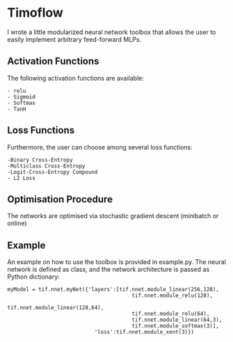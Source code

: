 # Timoflow
I wrote a little modularized neural network toolbox that allows the user to easily implement arbitrary feed-forward MLPs.

## Activation Functions 
The following activation functions are available: 
```
- relu 
- Sigmoid 
- Softmax 
- TanH
``` 
## Loss Functions 
Furthermore, the user can choose among several loss functions:
```
-Binary Cross-Entropy
-Multiclass Cross-Entropy
-Logit-Cross-Entropy Compound
- L2 Loss
```

## Optimisation Procedure
The networks are optimised via stochastic gradient descent (minibatch or online)

## Example
An example on how to use the toolbox is provided in example.py.
The neural network is defined as class, and the network architecture is passed as Python dictionary:
```
myModel = tif.nnet.myNet({'layers':[tif.nnet.module_linear(256,128),
                                        tif.nnet.module_relu(128),
                                        tif.nnet.module_linear(128,64),
                                        tif.nnet.module_relu(64),
                                        tif.nnet.module_linear(64,3),
                                        tif.nnet.module_softmax(3)],
                            'loss':tif.nnet.module_xent(3)})
```

<!--
## timoflow/nnet.py
My neural network module
### class myNet
My neural networks are defined as class with "layers" and "loss" variables.
#### layers
This is a list containing layer instances. The actual neural network
#### loss
an instance of a loss function.
#### fprop
function to perform forward propagation of an input through the entire network
#### brop
My bprop function is a compound of backpropagation and weight update. The error is propagated backwards and the weights of each layer are adapted accordingly, online.  

### layer_modules
Here I defined the different modules. The most common nonlinearities were implemented
Each module has the following functions:
#### fprop
propagates the input of a module forward. Basically just feeding it through the function.
#### bprop
backpropagation of error dY
#### param_W_grad, param_b_grad
Only for linear activation function. Contains the derivative after the parameters, necessary for parameter update.

### loss_modules
I implemented cross entropy loss for softmax and sigmoid activation functions, a compound module of softmax+crossentropy and a simple squared euclidean loss.

## timoflow/monitor.py
Here, I defined a little helper function which prints the structure of a defined network (activation function + dimensionalities) on stdout. Just a sanity check :)

## timoflow/io.py
I wrote little helper functions to save and load a model, and to save the log-files of a training session.

## timoflow/eval.py
Helper function to evaluate the performance of a model and a wrapper to compute a confusion matrix (uses external funct.)

## timoflow/plot.py
Some functions to plot error curves and confusion matrices-->
